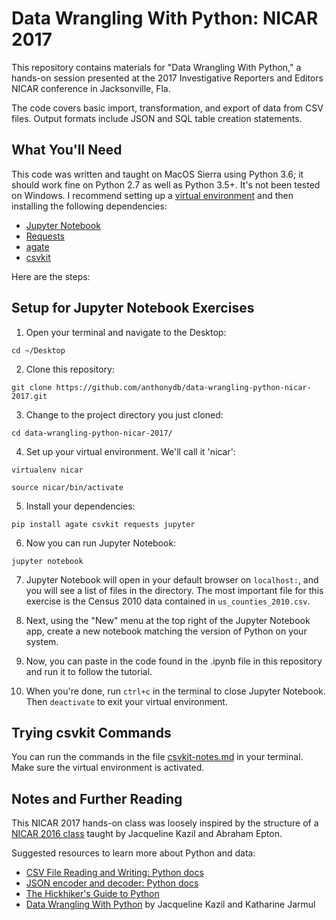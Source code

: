 # Data Wrangling With Python: NICAR 2017
This repository contains materials for "Data Wrangling With Python," a hands-on session presented at the 2017 Investigative Reporters and Editors NICAR conference in Jacksonville, Fla.

The code covers basic import, transformation, and export of data from CSV files. Output formats include JSON and SQL table creation statements.

## What You'll Need
This code was written and taught on MacOS Sierra using Python 3.6; it should work fine on Python 2.7 as well as Python 3.5+. It's not been tested on Windows. I recommend setting up a [virtual environment](http://docs.python-guide.org/en/latest/dev/virtualenvs/) and then installing the following dependencies:
- [Jupyter Notebook](http://jupyter.readthedocs.io/en/latest/install.html)
- [Requests](http://docs.python-requests.org/en/master/user/install/)
- [agate](http://agate.readthedocs.io/)
- [csvkit](https://csvkit.readthedocs.io)

Here are the steps:

## Setup for Jupyter Notebook Exercises

 1. Open your terminal and navigate to the Desktop:

 `cd ~/Desktop`

 2. Clone this repository:

 `git clone https://github.com/anthonydb/data-wrangling-python-nicar-2017.git`

 3. Change to the project directory you just cloned:

 `cd data-wrangling-python-nicar-2017/`

 4. Set up your virtual environment. We'll call it 'nicar':

 ``virtualenv nicar``

 ``source nicar/bin/activate``

 5. Install your dependencies:

 `pip install agate csvkit requests jupyter`

 6. Now you can run Jupyter Notebook:

 ``jupyter notebook``

 7. Jupyter Notebook will open in your default browser on ``localhost:``, and you will see a list of files in the directory. The most important file for this exercise is the Census 2010 data contained in `us_counties_2010.csv`.

 8. Next, using the "New" menu at the top right of the Jupyter Notebook app, create a new notebook matching the version of Python on your system.

 9. Now, you can paste in the code found in the .ipynb file in this repository and run it to follow the tutorial.

 10. When you're done, run ``ctrl+c`` in the terminal to close Jupyter Notebook. Then ``deactivate`` to exit your virtual environment.

## Trying csvkit Commands

You can run the commands in the file [csvkit-notes.md](https://github.com/anthonydb/data-wrangling-python-nicar-2017/blob/master/csvkit-notes.md) in your terminal. Make sure the virtual environment is activated.

## Notes and Further Reading

This NICAR 2017 hands-on class was loosely inspired by the structure of a [NICAR 2016 class](https://github.com/aepton/python-data-wrangling) taught by Jacqueline Kazil and Abraham Epton.

Suggested resources to learn more about Python and data:

- [CSV File Reading and Writing: Python docs](https://docs.python.org/3/library/csv.html)
- [JSON encoder and decoder: Python docs](https://docs.python.org/3/library/json.html)
- [The Hickhiker's Guide to Python](http://docs.python-guide.org/en/latest/)
- [Data Wrangling With Python](http://shop.oreilly.com/product/0636920032861.do) by Jacqueline Kazil and Katharine Jarmul
